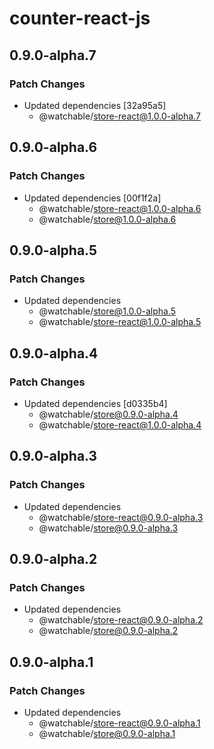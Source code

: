 # counter-react-js

## 0.9.0-alpha.7

### Patch Changes

- Updated dependencies [32a95a5]
  - @watchable/store-react@1.0.0-alpha.7

## 0.9.0-alpha.6

### Patch Changes

- Updated dependencies [00f1f2a]
  - @watchable/store-react@1.0.0-alpha.6
  - @watchable/store@1.0.0-alpha.6

## 0.9.0-alpha.5

### Patch Changes

- Updated dependencies
  - @watchable/store@1.0.0-alpha.5
  - @watchable/store-react@1.0.0-alpha.5

## 0.9.0-alpha.4

### Patch Changes

- Updated dependencies [d0335b4]
  - @watchable/store@0.9.0-alpha.4
  - @watchable/store-react@1.0.0-alpha.4

## 0.9.0-alpha.3

### Patch Changes

- Updated dependencies
  - @watchable/store-react@0.9.0-alpha.3
  - @watchable/store@0.9.0-alpha.3

## 0.9.0-alpha.2

### Patch Changes

- Updated dependencies
  - @watchable/store-react@0.9.0-alpha.2
  - @watchable/store@0.9.0-alpha.2

## 0.9.0-alpha.1

### Patch Changes

- Updated dependencies
  - @watchable/store-react@0.9.0-alpha.1
  - @watchable/store@0.9.0-alpha.1

